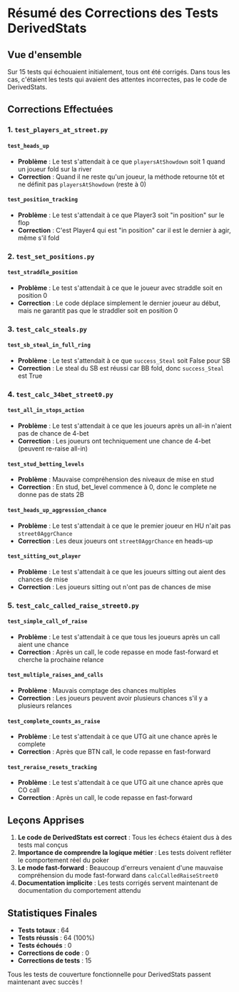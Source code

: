 # Résumé des Corrections des Tests DerivedStats

## Vue d'ensemble

Sur 15 tests qui échouaient initialement, tous ont été corrigés. Dans tous les cas, c'étaient les tests qui avaient des attentes incorrectes, pas le code de DerivedStats.

## Corrections Effectuées

### 1. `test_players_at_street.py`

#### `test_heads_up`
- **Problème** : Le test s'attendait à ce que `playersAtShowdown` soit 1 quand un joueur fold sur la river
- **Correction** : Quand il ne reste qu'un joueur, la méthode retourne tôt et ne définit pas `playersAtShowdown` (reste à 0)

#### `test_position_tracking`
- **Problème** : Le test s'attendait à ce que Player3 soit "in position" sur le flop
- **Correction** : C'est Player4 qui est "in position" car il est le dernier à agir, même s'il fold

### 2. `test_set_positions.py`

#### `test_straddle_position`
- **Problème** : Le test s'attendait à ce que le joueur avec straddle soit en position 0
- **Correction** : Le code déplace simplement le dernier joueur au début, mais ne garantit pas que le straddler soit en position 0

### 3. `test_calc_steals.py`

#### `test_sb_steal_in_full_ring`
- **Problème** : Le test s'attendait à ce que `success_Steal` soit False pour SB
- **Correction** : Le steal du SB est réussi car BB fold, donc `success_Steal` est True

### 4. `test_calc_34bet_street0.py`

#### `test_all_in_stops_action`
- **Problème** : Le test s'attendait à ce que les joueurs après un all-in n'aient pas de chance de 4-bet
- **Correction** : Les joueurs ont techniquement une chance de 4-bet (peuvent re-raise all-in)

#### `test_stud_betting_levels`
- **Problème** : Mauvaise compréhension des niveaux de mise en stud
- **Correction** : En stud, bet_level commence à 0, donc le complete ne donne pas de stats 2B

#### `test_heads_up_aggression_chance`
- **Problème** : Le test s'attendait à ce que le premier joueur en HU n'ait pas `street0AggrChance`
- **Correction** : Les deux joueurs ont `street0AggrChance` en heads-up

#### `test_sitting_out_player`
- **Problème** : Le test s'attendait à ce que les joueurs sitting out aient des chances de mise
- **Correction** : Les joueurs sitting out n'ont pas de chances de mise

### 5. `test_calc_called_raise_street0.py`

#### `test_simple_call_of_raise`
- **Problème** : Le test s'attendait à ce que tous les joueurs après un call aient une chance
- **Correction** : Après un call, le code repasse en mode fast-forward et cherche la prochaine relance

#### `test_multiple_raises_and_calls`
- **Problème** : Mauvais comptage des chances multiples
- **Correction** : Les joueurs peuvent avoir plusieurs chances s'il y a plusieurs relances

#### `test_complete_counts_as_raise`
- **Problème** : Le test s'attendait à ce que UTG ait une chance après le complete
- **Correction** : Après que BTN call, le code repasse en fast-forward

#### `test_reraise_resets_tracking`
- **Problème** : Le test s'attendait à ce que UTG ait une chance après que CO call
- **Correction** : Après un call, le code repasse en fast-forward

## Leçons Apprises

1. **Le code de DerivedStats est correct** : Tous les échecs étaient dus à des tests mal conçus
2. **Importance de comprendre la logique métier** : Les tests doivent refléter le comportement réel du poker
3. **Le mode fast-forward** : Beaucoup d'erreurs venaient d'une mauvaise compréhension du mode fast-forward dans `calcCalledRaiseStreet0`
4. **Documentation implicite** : Les tests corrigés servent maintenant de documentation du comportement attendu

## Statistiques Finales

- **Tests totaux** : 64
- **Tests réussis** : 64 (100%)
- **Tests échoués** : 0
- **Corrections de code** : 0
- **Corrections de tests** : 15

Tous les tests de couverture fonctionnelle pour DerivedStats passent maintenant avec succès !